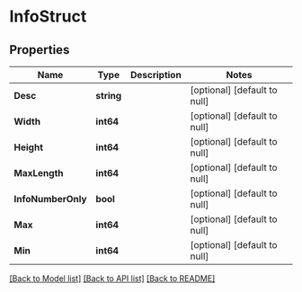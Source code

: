 # InfoStruct

## Properties
Name | Type | Description | Notes
------------ | ------------- | ------------- | -------------
**Desc** | **string** |  | [optional] [default to null]
**Width** | **int64** |  | [optional] [default to null]
**Height** | **int64** |  | [optional] [default to null]
**MaxLength** | **int64** |  | [optional] [default to null]
**InfoNumberOnly** | **bool** |  | [optional] [default to null]
**Max** | **int64** |  | [optional] [default to null]
**Min** | **int64** |  | [optional] [default to null]

[[Back to Model list]](../README.md#documentation-for-models) [[Back to API list]](../README.md#documentation-for-api-endpoints) [[Back to README]](../README.md)


